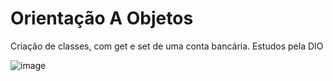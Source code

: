 # Orientação A Objetos

Criação de classes, com get e set de uma conta bancária. Estudos pela DIO

![image](https://user-images.githubusercontent.com/80927757/170288382-efad5dff-208a-4d38-999c-cb86e2733689.png)


